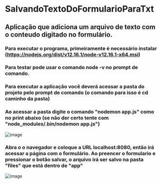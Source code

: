 # SalvandoTextoDoFormularioParaTxt

## Aplicação que adiciona um arquivo de texto com o conteudo digitado no formulário.

### Para executar o programa, primeiramente é necessário instalar (https://nodejs.org/dist/v12.16.1/node-v12.16.1-x64.msi)

### Para testar pode usar o comando node -v no prompt de comando.

### Para executar a aplicação você deverá acessar a pasta do projeto pelo prompt de comando (o comando para isso é cd caminho da pasta)

### Ao acessar a pasta digite o comando "nodemon app.js" como no print abaixo (se não der certo tente com "node_modules/.bin/nodemon app.js")

![image](https://user-images.githubusercontent.com/54483719/78820804-cedbc080-79ae-11ea-941e-1f3ffecb35ab.png)

### Abra o o navegador e coloque a URL localhost:8080, então irá acessar a página com o formulário. Ao preencer o formulario e pressionar o botão salvar, o arquivo irá ser salvo na pasta "files" que está dentro de "app"

![image](https://user-images.githubusercontent.com/54483719/78822285-385cce80-79b1-11ea-8e60-6871a78e8d47.png)
